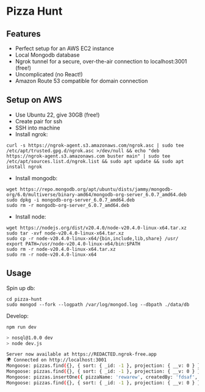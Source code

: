 # Pizza Hunt

## Features

- Perfect setup for an AWS EC2 instance
- Local Mongodb database
- Ngrok tunnel for a secure, over-the-air connection to localhost:3001 (free!)
- Uncomplicated (no React!)
- Amazon Route 53 compatible for domain connection

## Setup on AWS

- Use Ubuntu 22, give 30GB (free!)
- Create pair for ssh
- SSH into machine
- Install ngrok:
```
curl -s https://ngrok-agent.s3.amazonaws.com/ngrok.asc | sudo tee /etc/apt/trusted.gpg.d/ngrok.asc >/dev/null && echo "deb https://ngrok-agent.s3.amazonaws.com buster main" | sudo tee /etc/apt/sources.list.d/ngrok.list && sudo apt update && sudo apt install ngrok
```
- Install mongodb:
```
wget https://repo.mongodb.org/apt/ubuntu/dists/jammy/mongodb-org/6.0/multiverse/binary-amd64/mongodb-org-server_6.0.7_amd64.deb
sudo dpkg -i mongodb-org-server_6.0.7_amd64.deb
sudo rm -r mongodb-org-server_6.0.7_amd64.deb
```
- Install node:
```
wget https://nodejs.org/dist/v20.4.0/node-v20.4.0-linux-x64.tar.xz
sudo tar -xvf node-v20.4.0-linux-x64.tar.xz
sudo cp -r node-v20.4.0-linux-x64/{bin,include,lib,share} /usr/
export PATH=/usr/node-v20.4.0-linux-x64/bin:$PATH
sudo rm -r node-v20.4.0-linux-x64.tar.xz
sudo rm -r node-v20.4.0-linux-x64
```

## Usage

Spin up db:

```
cd pizza-hunt
sudo mongod --fork --logpath /var/log/mongod.log --dbpath ./data/db
```

Develop:

`npm run dev`

```bash
> nosql@1.0.0 dev
> node dev.js

Server now available at https://REDACTED.ngrok-free.app
🌍 Connected on http://localhost:3001
Mongoose: pizzas.find({}, { sort: { _id: -1 }, projection: { __v: 0 } })
Mongoose: pizzas.find({}, { sort: { _id: -1 }, projection: { __v: 0 } })
Mongoose: pizzas.insertOne({ pizzaName: 'rewarew', createdBy: 'fdsaf', size: 'Extra Large', toppings: [ 'Bacon' ], comments: [], _id: new ObjectId("64a6b21b3a9c69a8acbfc021"), createdAt: new Date("Thu, 06 Jul 2023 12:22:51 GMT"), __v: 0}, { session: null })
Mongoose: pizzas.find({}, { sort: { _id: -1 }, projection: { __v: 0 } })
```
